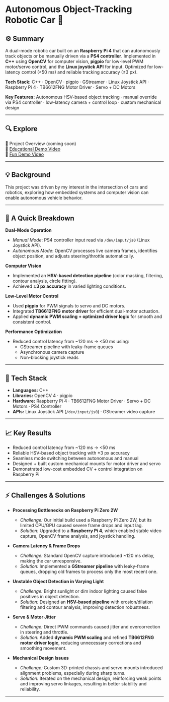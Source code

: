 # Autonomous Object-Tracking Robotic Car 🚗

## ⚙️ **Summary**  

A dual-mode robotic car built on an **Raspberry Pi 4** that can autonomously track objects or be manually driven via a **PS4 controller**. Implemented in **C++** using **OpenCV** for computer vision, **pigpio** for low-level PWM motor/servo control, and the **Linux joystick API** for input. Optimized for low-latency control (<50 ms) and reliable tracking accuracy (±3 px).  

**Tech Stack:** C++ · OpenCV · pigpio · GStreamer · Linux Joystick API · Raspberry Pi 4 · TB6612FNG Motor Driver · Servo + DC Motors  

**Key Features:** Autonomous HSV-based object tracking · manual override via PS4 controller · low-latency camera + control loop · custom mechanical design  

---

## 🔍 **Explore** 

📄 Project Overview (coming soon)         
🎥 [Educational Demo Video](https://youtu.be/008SZhVjsog)         
🎥 [Fun Demo Video](https://youtube.com/shorts/qCwE8ejM1Z4?feature=share)       

---

## 💡 **Background**  

This project was driven by my interest in the intersection of cars and robotics, exploring how embedded systems and computer vision can enable autonomous vehicle behavior.

---

## 🧠 **A Quick Breakdown**  

**Dual-Mode Operation**  
- *Manual Mode*: PS4 controller input read via `/dev/input/js0` (Linux Joystick API).  
- *Autonomous Mode*: OpenCV processes live camera frames, identifies object position, and adjusts steering/throttle automatically.  

**Computer Vision**  
- Implemented an **HSV-based detection pipeline** (color masking, filtering, contour analysis, circle fitting).  
- Achieved **±3 px accuracy** in varied lighting conditions.  

**Low-Level Motor Control**  
- Used **pigpio** for PWM signals to servo and DC motors.  
- Integrated **TB6612FNG motor driver** for efficient dual-motor actuation.  
- Applied **dynamic PWM scaling + optimized driver logic** for smooth and consistent control.  

**Performance Optimization**  
- Reduced control latency from ~120 ms → <50 ms using:  
  - GStreamer pipeline with leaky-frame queues  
  - Asynchronous camera capture  
  - Non-blocking joystick reads  

---

## 🔧 **Tech Stack**  

- **Languages:** C++  
- **Libraries:** OpenCV 4 · pigpio  
- **Hardware:** Raspberry Pi 4 · TB6612FNG Motor Driver · Servo + DC Motors · PS4 Controller  
- **APIs:** Linux Joystick API (`/dev/input/js0`) · GStreamer video capture  

---

## 📈 **Key Results**  
- Reduced control latency from ~120 ms → <50 ms  
- Reliable HSV-based object tracking with ±3 px accuracy  
- Seamless mode switching between autonomous and manual  
- Designed + built custom mechanical mounts for motor driver and servo  
- Demonstrated low-cost embedded CV + control integration on Raspberry Pi  

---

## ⚡ **Challenges & Solutions**  

- **Processing Bottlenecks on Raspberry Pi Zero 2W**  
  - *Challenge:* Our initial build used a Raspberry Pi Zero 2W, but its limited CPU/GPU caused severe frame drops and input lag.
  - *Solution:* Upgraded to a **Raspberry Pi 4**, which enabled stable video capture, OpenCV frame analysis, and joystick handling.

- **Camera Latency & Frame Drops**  
  - *Challenge:* Standard OpenCV capture introduced ~120 ms delay, making the car unresponsive.  
  - *Solution:* Implemented a **GStreamer pipeline** with leaky-frame queues, dropping old frames to process only the most recent one.  

- **Unstable Object Detection in Varying Light**  
  - *Challenge:* Bright sunlight or dim indoor lighting caused false positives in object detection.  
  - *Solution:* Designed an **HSV-based pipeline** with erosion/dilation filtering and contour analysis, improving detection robustness.  

- **Servo & Motor Jitter**  
  - *Challenge:* Direct PWM commands caused jitter and overcorrection in steering and throttle.  
  - *Solution:* Added **dynamic PWM scaling** and refined **TB6612FNG motor driver logic**, reducing unnecessary corrections and smoothing movement.  

- **Mechanical Design Issues**  
  - *Challenge:* Custom 3D-printed chassis and servo mounts introduced alignment problems, especially during sharp turns.  
  - *Solution:* Iterated on the mechanical design, reinforcing weak points and improving servo linkages, resulting in better stability and reliability.  

---
